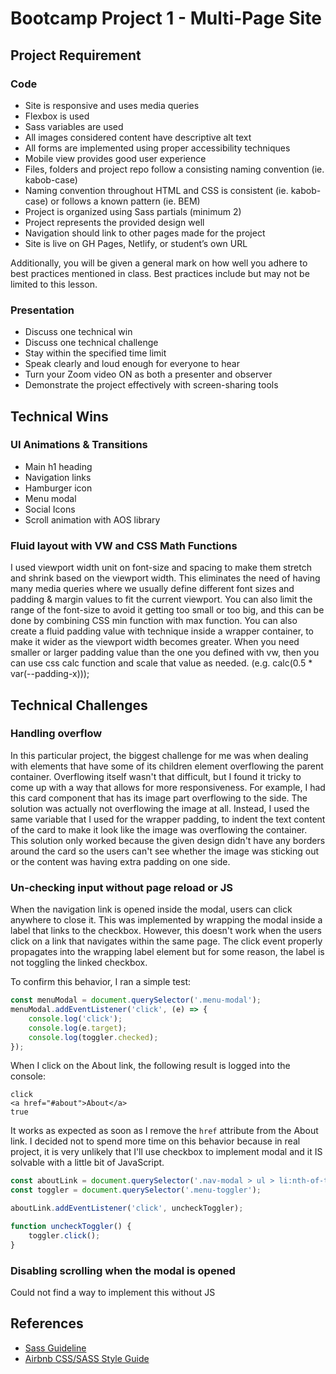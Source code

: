 # Bootcamp Project 1 - Multi-Page Site

## Project Requirement

### Code

-   Site is responsive and uses media queries
-   Flexbox is used
-   Sass variables are used
-   All images considered content have descriptive alt text
-   All forms are implemented using proper accessibility techniques
-   Mobile view provides good user experience
-   Files, folders and project repo follow a consisting naming convention (ie. kabob-case)
-   Naming convention throughout HTML and CSS is consistent (ie. kabob-case) or follows a known pattern (ie. BEM)
-   Project is organized using Sass partials (minimum 2)
-   Project represents the provided design well
-   Navigation should link to other pages made for the project
-   Site is live on GH Pages, Netlify, or student’s own URL

Additionally, you will be given a general mark on how well you adhere to best practices mentioned in class. Best practices include but may not be limited to this lesson.

### Presentation

-   Discuss one technical win
-   Discuss one technical challenge
-   Stay within the specified time limit
-   Speak clearly and loud enough for everyone to hear
-   Turn your Zoom video ON as both a presenter and observer
-   Demonstrate the project effectively with screen-sharing tools

## Technical Wins

### UI Animations & Transitions

-   Main h1 heading
-   Navigation links
-   Hamburger icon
-   Menu modal
-   Social Icons
-   Scroll animation with AOS library

### Fluid layout with VW and CSS Math Functions

I used viewport width unit on font-size and spacing to make them stretch and shrink based on the viewport width. This eliminates the need of having many media queries where we usually define different font sizes and padding & margin values to fit the current viewport.
You can also limit the range of the font-size to avoid it getting too small or too big, and this can be done by combining CSS min function with max function. You can also create a fluid padding value with technique inside a wrapper container, to make it wider as the viewport width becomes greater. When you need smaller or larger padding value than the one you defined with vw, then you can use css calc function and scale that value as needed.
(e.g. calc(0.5 \* var(--padding-x)));

## Technical Challenges

### Handling overflow

In this particular project, the biggest challenge for me was when dealing with elements that have some of its children element overflowing the parent container. Overflowing itself wasn't that difficult, but I found it tricky to come up with a way that allows for more responsiveness. For example, I had this card component that has its image part overflowing to the side. The solution was actually not overflowing the image at all. Instead, I used the same variable that I used for the wrapper padding, to indent the text content of the card to make it look like the image was overflowing the container. This solution only worked because the given design didn't have any borders around the card so the users can't see whether the image was sticking out or the content was having extra padding on one side.

### Un-checking input without page reload or JS

When the navigation link is opened inside the modal, users can click anywhere to close it. This was implemented by wrapping the modal inside a label that links to the checkbox. However, this doesn't work when the users click on a link that navigates within the same page. The click event properly propagates into the wrapping label element but for some reason, the label is not toggling the linked checkbox.

To confirm this behavior, I ran a simple test:

```js
const menuModal = document.querySelector('.menu-modal');
menuModal.addEventListener('click', (e) => {
	console.log('click');
	console.log(e.target);
	console.log(toggler.checked);
});
```

When I click on the About link, the following result is logged into the console:

```text
click
<a href=​"#about​">​About​</a>​
true
```

It works as expected as soon as I remove the `href` attribute from the About link.
I decided not to spend more time on this behavior because in real project, it is very unlikely that I'll use checkbox to implement modal and it IS solvable with a little bit of JavaScript.

```js
const aboutLink = document.querySelector('.nav-modal > ul > li:nth-of-type(2)');
const toggler = document.querySelector('.menu-toggler');

aboutLink.addEventListener('click', uncheckToggler);

function uncheckToggler() {
	toggler.click();
}
```

### Disabling scrolling when the modal is opened

Could not find a way to implement this without JS

## References

-   [Sass Guideline](https://sass-guidelin.es/)
-   [Airbnb CSS/SASS Style Guide](https://github.com/airbnb/css#oocss-and-bem)
